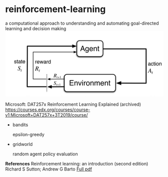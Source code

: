 # reinforcement-learning
a computational approach to understanding and automating goal-directed learning and decision making
![error](https://github.com/holmen1/reinforcement-learning/blob/master/RL.JPG)

Microsoft: DAT257x Reinforcement Learning Explained (archived)
https://courses.edx.org/courses/course-v1:Microsoft+DAT257x+3T2019/course/



* bandits

    epsilon-greedy

* gridworld

    random agent
    policy evaluation



**References**
Reinforcement learning: an introduction (second edition)
Richard S Sutton; Andrew G Barto
[Full pdf](http://incompleteideas.net/book/RLbook2020.pdf)
